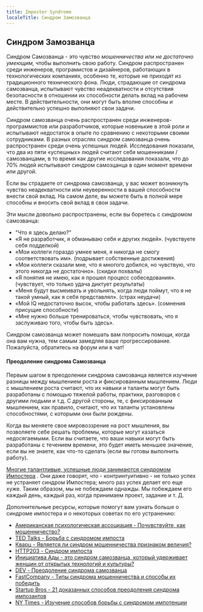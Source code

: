 ```yaml
---
title: Imposter Syndrome
localeTitle: Синдром Замозванца
---
```

## Синдром Замозванца

Синдром Самозванца - это чувство _мошенничества_ или _не достаточно умеющим,_ чтобы выполнить свою работу. Синдром распространен среди инженеров, програмистов и дизайнеров, работающих в технологических компаниях, особенно те, которые не приходят из традиционного технического фона. Люди, страдающие от синдрома самозванца, испытывают чувство неадекватности и отсутствия безопасности в отношении их способности делать вклад на рабочем месте. В действительности, они могут быть вполне способны и действительно успешно выполняют свои задачи.

Синдром самозванца очень распространен среди инженеров-программистов или разработчиков, которые новенькие в этой роли и испытывают недостаток в опыте по сравнению с некоторыми своими сотрудниками. В разных отраслях синдром самозванца очень распространен среди очень успешных людей. Исследования показали, что два из пяти «успешных» людей считают себя мошенниками / самозванцами, в то время как другие исследования показали, что до 70% людей испытывают синдром самозцанца в один момент времени или другой.

Если вы страдаете от синдрома самозванца, у вас может возникнуть чувство неадекватности или неуверенности в вашей способности внести свой вклад. На самом деле, вы можете быть в полной мере способны и вносить свой вклад в свои задачи.

Эти мысли довольно распространены, если вы боретесь с синдромом самозванца:

*   "Что я здесь делаю?"
*   «Я не разработчик, я обманываю себя и других людей». (чувствуете себя подделкой)
*   «Мои коллеги гораздо умнее меня, я никогда не смогу соответствовать им». (подрывает собственные достижения)
*   «Мои коллеги сказали мне, что я многого добился, но чувствую, что этого никогда не достаточно». (скидки похвалы)
*   «Я понятия не имею, как я прошел процесс собеседования». (чувствует, что только удача диктует результаты)
*   «Меня будут высмеивать и увольнять, когда люди поймут, что я не такой умный, как я себя представлял». (страх неудачи)
*   «Мой IQ недостаточно высок, чтобы работать здесь». (сомнения присущие способности)
*   «Мне нужно больше тренироваться, чтобы чувствовать, что я заслуживаю того, чтобы быть здесь».

Синдром самозванца может помешать вам попросить помощи, когда она вам нужна, тем самым замедляя ваше прогрессирование. Пожалуйста, обратитесь на форум или в чат!

#### Преодоление синдрома Самозванца

Первым шагом в преодолении синдрома самозванца является изучение разницы между мышлением роста и фиксированным мышлением. Люди с мышлением роста считают, что их навыки и таланты могут быть разработаны с помощью тяжелой работы, практики, разговоров с другими людьми и т.д. С другой стороны, те, с фиксированным мышлением, как правило, считают, что их таланты установлены способностями, с которыми они были рождены.

Когда вы меняете свое мировоззрение на рост мышления, вы позволяете себе решать проблемы, которые могут казаться недосягаемыми. Если вы считаете, что ваши навыки могут быть разработаны с течением времени, это будет иметь меньшее значение, если вы не знаете, как что-то сделать (если вы готовы выполнить работу).

[Многие талантливые, успешные люди занимаются синдромом Импостера](https://www.thecut.com/2017/01/25-famous-women-on-impostor-syndrome-and-self-doubt.html) . Они даже говорят, что - контринтуитивно - не только успех не устраняет синдром Импостера; много раз успех делает его еще хуже. Таким образом, мы не побеждаем однажды. Мы побеждаем его каждый день, каждый раз, когда принимаем проект, задание и т. Д.

Дополнительные ресурсы, которые помогут вам узнать больше о синдроме импостера и о некоторых советах по его устранению:

*   [Американская психологическая ассоциация - Почувствуйте, как мошенничество?](http://www.apa.org/gradpsych/2013/11/fraud.aspx)
*   [TED Talks - Борьба с синдромом импоста](https://www.ted.com/playlists/503/fighting_impostor_syndrome)
*   [Кварц - Является ли синдром мошенничества признаком величия?](https://qz.com/606727/is-imposter-syndrome-a-sign-of-greatness/)
*   [HTTP203 - Синдром импоста](https://www.youtube.com/watch?v=VNr1Kb07aME)
*   [Инициатива Ады - это синдром самозванца, который удерживает женщин от открытых технологий и культуры?](https://adainitiative.org/2013/08/28/is-impostor-syndrome-keeping-women-out-of-open-technology-and-culture/)
*   [DEV - Преодоление синдрома самозванца](https://dev.to/kathryngrayson/overcoming-impostor-syndrome-apg)
*   [FastCompany - Типы синдрома мошенничества и способы их победить](https://www.fastcompany.com/40421352/the-five-types-of-impostor-syndrome-and-how-to-beat-them)
*   [Startup Bros - 21 доказанных способов преодоления синдрома импозантов](https://startupbros.com/21-ways-overcome-impostor-syndrome/)
*   [NY Times - Изучение способов борьбы с синдромом импотенции](https://www.nytimes.com/2015/10/26/your-money/learning-to-deal-with-the-impostor-syndrome.html)
